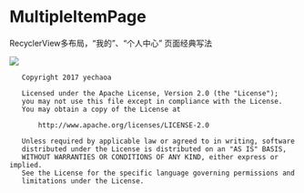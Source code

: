 # MultipleItemPage
RecyclerView多布局，“我的”、“个人中心” 页面经典写法


![](https://github.com/yechaoa/MultipleItemPage/raw/master/gif/multiple_item_page.gif)


```
   Copyright 2017 yechaoa

   Licensed under the Apache License, Version 2.0 (the "License");
   you may not use this file except in compliance with the License.
   You may obtain a copy of the License at

       http://www.apache.org/licenses/LICENSE-2.0

   Unless required by applicable law or agreed to in writing, software
   distributed under the License is distributed on an "AS IS" BASIS,
   WITHOUT WARRANTIES OR CONDITIONS OF ANY KIND, either express or implied.
   See the License for the specific language governing permissions and
   limitations under the License.
   
```
